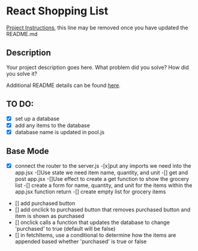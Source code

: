 # React Shopping List

[Project Instructions](./INSTRUCTIONS.md), this line may be removed once you have updated the README.md

## Description

Your project description goes here. What problem did you solve? How did you solve it?

Additional README details can be found [here](https://github.com/PrimeAcademy/readme-template/blob/master/README.md).


## TO DO:
-[x] set up a database 
-[x] add any items to the database 
-[x] database name is updated in pool.js
## Base Mode
-[x] connect the router to the server.js 
-[x]put any imports we need into the app.jsx
-[]Use state we need item name, quantity, and unit 
-[] get and post app.jsx
-[]Use effect to create a get function to show the grocery list
-[] create a form for name, quantity, and unit for the items within the app.jsx function return
-[] create empty list for grocery items 
- [] add purchased button 
- [] add onclick to purchased button that removes purchased button and item is shown as purchased
- [] onclick calls a function that updates the database to change 'purchased' to true (default will be false)
- [] in fetchItems, use a conditional to determine how the items are appended based whether 'purchased' is true or false